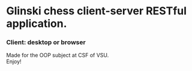 # Glinski chess client-server RESTful application.
### Client: desktop or browser
Made for the OOP subject at CSF of VSU.\
Enjoy!